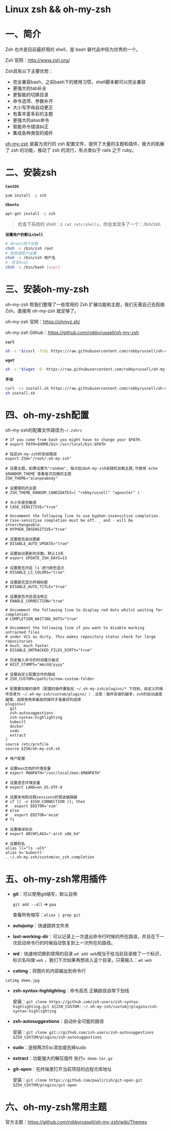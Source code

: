 # Linux zsh && oh-my-zsh

# 一、简介

Zsh 也许是目前最好用的 shell，是 bash 替代品中较为优秀的一个。

Zsh 官网：http://www.zsh.org/

Zsh具有以下主要优势：

- 完全兼容bash，之前bash下的使用习惯，shell脚本都可以完全兼容
- 更强大的tab补全
- 更智能的切换目录
- 命令选项、参数补齐
- 大小写字母自动更正
- 有着丰富多彩的主题
- 更强大的alias命令
- 智能命令错误纠正
- 集成各种类型的插件

[oh-my-zsh](https://github.com/robbyrussell/oh-my-zsh) 是最为流行的 zsh 配置文件，提供了大量的主题和插件，极大的拓展了 zsh 的功能，推动了 zsh 的流行，有点类似于 rails 之于 ruby。

# 二、安装zsh

**`CentOS`**

```bash
yum install -y zsh
```

**`Ubuntu`**

```bash
apt-get install -y zsh
```

> 检查下系统的 shell：`$ cat /etc/shells`，你会发现多了一个：/bin/zsh

**`设置用户的默认shell`**

```bash
# 给root用户设置
chsh -s /bin/zsh root
# 给普通账户设置
chsh -s /bin/zsh 用户名
#　恢复bash
chsh -s /bin/bash [user]
```

# 三、安装oh-my-zsh

oh-my-zsh 帮我们整理了一些常用的 Zsh 扩展功能和主题，我们无需自己去捣搞 Zsh，直接用 oh-my-zsh 就足够了。

oh-my-zsh 官网：https://ohmyz.sh/

oh-my-zsh Github：https://github.com/robbyrussell/oh-my-zsh

**`curl`**

```bash
sh -c "$(curl -fsSL https://raw.githubusercontent.com/robbyrussell/oh-my-zsh/master/tools/install.sh)"
```

**`wget`**

```bash
sh -c "$(wget -O- https://raw.githubusercontent.com/robbyrussell/oh-my-zsh/master/tools/install.sh)"
```

**`手动`**

```bash
curl -Lo install.sh https://raw.githubusercontent.com/robbyrussell/oh-my-zsh/master/tools/install.sh
sh install.sh
```

# 四、oh-my-zsh配置

oh-my-zsh的配置文件路径为`~/.zshrc`

```properties
# If you come from bash you might have to change your $PATH.
# export PATH=$HOME/bin:/usr/local/bin:$PATH

# 指定oh-my-zsh的安装路径
export ZSH="/root/.oh-my-zsh"

# 设置主题。如果设置为"random", 每次启动oh-my-zsh会随机加载主题,可使用`echo $RANDOM_THEME`查看每次加载的主题
ZSH_THEME="alanpeabody"

# 设置随机的主题
# ZSH_THEME_RANDOM_CANDIDATES=( "robbyrussell" "agnoster" )

# 大小写是否敏感
# CASE_SENSITIVE="true"

# Uncomment the following line to use hyphen-insensitive completion.
# Case-sensitive completion must be off. _ and - will be interchangeable.
# HYPHEN_INSENSITIVE="true"

# 设置是否自动更新
# DISABLE_AUTO_UPDATE="true"

# 设置自动更新的天数。默认13天
# export UPDATE_ZSH_DAYS=13

# 设置是否开启`ls`进行颜色显示
# DISABLE_LS_COLORS="true"

# 设置是否显示终端标题
# DISABLE_AUTO_TITLE="true"

# 设置是否开启语法修正
# ENABLE_CORRECTION="true"

# Uncomment the following line to display red dots whilst waiting for completion.
# COMPLETION_WAITING_DOTS="true"

# Uncomment the following line if you want to disable marking untracked files
# under VCS as dirty. This makes repository status check for large repositories
# much, much faster.
# DISABLE_UNTRACKED_FILES_DIRTY="true"

# 历史输入命令的时间展示格式
# HIST_STAMPS="mm/dd/yyyy"

# 设置自定义配置文件的路径
# ZSH_CUSTOM=/path/to/new-custom-folder

# 配置要加载的插件（配置的插件要能在 ~/.oh-my-zsh/plugins/* 下找到，自定义的插件目录为 ~/.oh-my-zsh/custom/plugins/ ）.注意：插件安装的越多，zsh的启动速度越慢，选择使用率最高的插件才是最好的选择
plugins=(
  git
  zsh-autosuggestions
  zsh-syntax-highlighting
  kubectl
  docker
  sudo
  extract
)
source /etc/profile
source $ZSH/oh-my-zsh.sh

# 用户配置

# 设置man文档的环境变量
# export MANPATH="/usr/local/man:$MANPATH"

# 设置语言环境变量
# export LANG=en_US.UTF-8

# 设置本地和远程sessions的首选编辑器
# if [[ -n $SSH_CONNECTION ]]; then
#   export EDITOR='vim'
# else
#   export EDITOR='mvim'
# fi

# 设置编译标志
# export ARCHFLAGS="-arch x86_64"

# 设置别名
alias ll="ls -alh"
alias k='kubectl'
. ~/.oh-my-zsh/custom/oc_zsh_completion
```

# 五、oh-my-zsh常用插件

- **git**：可以使用git缩写，默认自带

   `git add --all` => `gaa`

  查看所有缩写：`alias | grep git`

- **autojump**：快速跳转文件夹

- **last-working-dir**：可以记录上一次退出命令行时候的所在路径，并且在下一次启动命令行的时候自动恢复到上一次所在的路径。
  
- **wd**：快速地切换到常用的目录
  `wd add web`相当于给当前目录做了一个标识，标识名叫做 `web` ，我们下次如果再想进入这个目录，只需输入：`wd web`

- **catimg**：将图片的内容输出到命令行
  
`catimg demo.jpg`
  
- **zsh-syntax-highlighting**：命令高亮 正确路径自带下划线

  安装：`git clone https://github.com/zsh-users/zsh-syntax-highlighting.git ${ZSH_CUSTOM:-~/.oh-my-zsh/custom}/plugins/zsh-syntax-highlighting`

- **zsh-autosuggestions**：自动补全可能的路径
  
  安装：`git clone git://github.com/zsh-users/zsh-autosuggestions $ZSH_CUSTOM/plugins/zsh-autosuggestions`
  
- **sudo**：连按两次Esc添加或去掉sudo
  
- **extract**：功能强大的解压插件
  执行`x demo.tar.gz`
  
- **git-open**：在终端里打开当前项目的远程仓库地址

  安装：`git clone https://github.com/paulirish/git-open.git $ZSH_CUSTOM/plugins/git-open`

# 六、oh-my-zsh常用主题

官方主题：https://github.com/robbyrussell/oh-my-zsh/wiki/Themes